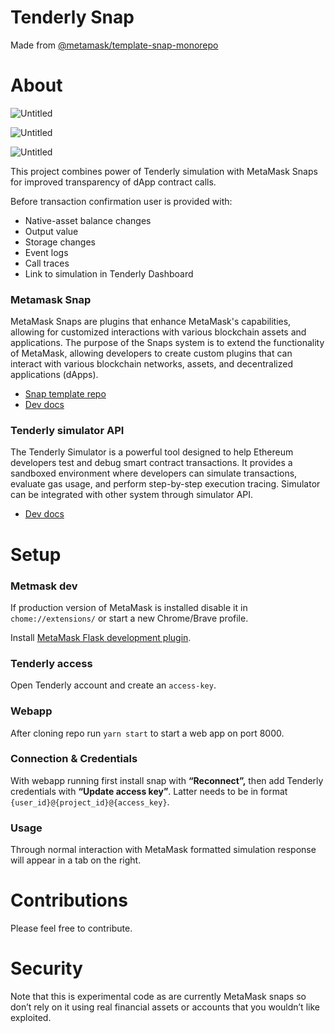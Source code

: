 # Tenderly Snap

Made from [@metamask/template-snap-monorepo](https://github.com/MetaMask/template-snap-monorepo)

# About

![Untitled](https://s3-us-west-2.amazonaws.com/secure.notion-static.com/da44bbb7-b6d8-4dd5-8e46-5031f027fcfd/Untitled.png)

![Untitled](https://s3-us-west-2.amazonaws.com/secure.notion-static.com/727af367-bf50-405f-8955-1ab066576c5c/Untitled.png)

![Untitled](https://s3-us-west-2.amazonaws.com/secure.notion-static.com/01360d78-31fa-4d56-82ed-5ec166adbcf8/Untitled.png)

This project combines power of Tenderly simulation with MetaMask Snaps for improved transparency of dApp contract calls. 

Before transaction confirmation user is provided with: 

- Native-asset balance changes
- Output value
- Storage changes
- Event logs
- Call traces
- Link to simulation in Tenderly Dashboard

### Metamask Snap

MetaMask Snaps are plugins that enhance MetaMask's capabilities, allowing for customized interactions with various blockchain assets and applications. The purpose of the Snaps system is to extend the functionality of MetaMask, allowing developers to create custom plugins that can interact with various blockchain networks, assets, and decentralized applications (dApps).

- [Snap template repo](https://github.com/MetaMask/template-snap-monorepo)
- [Dev docs](https://docs.metamask.io/guide/snaps.html#extend-the-functionality-of-metamask)

### Tenderly simulator API

The Tenderly Simulator is a powerful tool designed to help Ethereum developers test and debug smart contract transactions. It provides a sandboxed environment where developers can simulate transactions, evaluate gas usage, and perform step-by-step execution tracing. Simulator can be integrated with other system through simulator API.

- [Dev docs](https://docs.tenderly.co/simulations-and-forks/simulation-api)

# Setup

### Metmask dev

If production version of MetaMask is installed disable it in `chome://extensions/` or start a new Chrome/Brave profile.

Install [MetaMask Flask development plugin](https://chrome.google.com/webstore/detail/metamask-flask-developmen/ljfoeinjpaedjfecbmggjgodbgkmjkjk). 

### Tenderly access

Open Tenderly account and create an `access-key`. 

### Webapp

After cloning repo run `yarn start` to start a web app on port 8000. 

### Connection & Credentials

With webapp running first install snap with **“Reconnect”,** then add Tenderly credentials with **“Update access key”**. Latter needs to be in format `{user_id}@{project_id}@{access_key}`. 

### Usage

Through normal interaction with MetaMask formatted simulation response will appear in a tab on the right. 

# Contributions

Please feel free to contribute.

# Security

Note that this is experimental code as are currently MetaMask snaps so don’t rely on it using real financial assets or accounts that you wouldn’t like exploited.